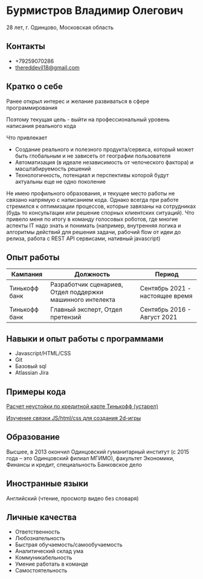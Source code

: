 # Бурмистров Владимир Олегович
28 лет, г. Одинцово, Московская область
## Контакты
* +79259070286
* thereddevil18@gmail.com
## Кратко о себе
Ранее открыл интерес и желание развиваться в сфере программирования

Поэтому текущая цель - выйти на профессиональный уровень написания реального кода

Что привлекает
* Создание реального и полезного продукта/сервиса, который может быть глобальным и не зависеть от географии пользователя
* Автоматизация (в идеале независимость от челоческого фактора) и масштабируемость решений
* Технологичность, потенциал и перспективы которой будут актуальны еще не одно поколение

Не имею профильного образования, и текущее место работы не связано напрямую с написанием кода. Однако всегда при работе стремился к оптимизации процессов, которые завязаны на сотрудниках (будь то консультации или решение спорных клиентских ситуаций). Что привело меня по итогу в команду голосовых роботов, где многие аспекты IT надо знать и понимать (например, внутренняя логика и алгоритмы действий для решения задачи, рабочий flow от идеи до релиза, работа с REST API сервисами, нативный javascript)
## Опыт работы
|Кампания|Должность|Период|
|---|---|---|
|Тинькофф банк|Разработчик сценариев, Отдел поддержки машинного интелекта|Сентябрь 2021 - настоящее время|
|Тинькофф банк|Главный эксперт, Отдел претензий|Сентябрь 2016 - Август 2021|
## Навыки и опыт работы с программами
* Javascript/HTML/CSS
* Git
* Базовый sql
* Atlassian Jira

## Примеры кода
[Расчет неустойки по кредитной карте Тинькофф (устарел)](https://github.com/shoker7v/penalty-percent)

[Изучение связки JS/html/css для создания 2d-игры](https://github.com/shoker7v/wd-rpg)

## Образование
Высшее, в 2013 окончил Одинцовский гуманитарный институт (с 2015 года – это Одинцовский филиал МГИМО), факультет Экономики, Финансы и кредит, специальность Банковское дело

## Иностранные языки 
Английский (чтение, просмотр видео без словаря)

## Личные качества
* Ответственность
* Любознательность
* Быстрая обучаемость/самообучаемость
* Аналитический склад ума
* Коммуникабельность
* Умение работать в команде
* Самостоятельность
